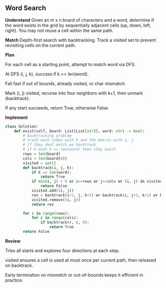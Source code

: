 ## Word Search
**Understand**
Given an m x n board of characters and a word, determine if the word exists in the grid by sequentially adjacent cells (up, down, left, right). You may not reuse a cell within the same path.

**Match**
Depth-first search with backtracking. Track a visited set to prevent revisiting cells on the current path.

**Plan**

For each cell as a starting point, attempt to match word via DFS.

At DFS (i, j, k), success if k == len(word).

Fail fast if out of bounds, already visited, or char mismatch.

Mark (i, j) visited, recurse into four neighbors with k+1, then unmark (backtrack).

If any start succeeds, return True; otherwise False.

**Implement**
```py
class Solution:
    def exist(self, board: List[List[str]], word: str) -> bool:
        # backtracking problem
        # track each index with k and the matrix with i, j
        # if they dont match we backtrack
        # if k ends k == len(word) then they match
        rows = len(board)
        cols = len(board[0])
        visited = set()
        def backtrack(i, j, k):
            if k == len(word):
                return True
            if min(i, j) < 0 or i>=rows or j>=cols or (i, j) in visited or board[i][j] != word[k]:
                return False
            visited.add((i, j))
            res = backtrack(i+1, j, k+1) or backtrack(i, j+1, k+1) or backtrack(i-1, j, k+1) or backtrack(i, j-1, k+1)
            visited.remove((i, j))
            return res

        for r in range(rows):
            for c in range(cols):
                if backtrack(r, c, 0):
                    return True
        return False
```

**Review**

Tries all starts and explores four directions at each step.

visited ensures a cell is used at most once per current path, then released on backtrack.

Early termination on mismatch or out-of-bounds keeps it efficient in practice.